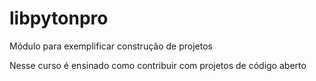 # libpytonpro
Módulo para exemplificar construção de projetos

Nesse curso é ensinado como contribuir com projetos de código aberto